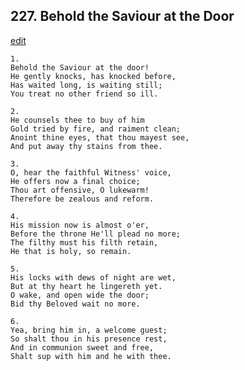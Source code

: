 
## 227.  Behold the Saviour at the Door
[edit](https://docs.google.com/document/d/1wNju7k738c00SCVgBHJe4fXDEnQj02or/edit?mode=html)




    1.
    Behold the Saviour at the door! 
    He gently knocks, has knocked before, 
    Has waited long, is waiting still; 
    You treat no other friend so ill. 

    2.
    He counsels thee to buy of him 
    Gold tried by fire, and raiment clean; 
    Anoint thine eyes, that thou mayest see, 
    And put away thy stains from thee. 

    3.
    O, hear the faithful Witness' voice, 
    He offers now a final choice; 
    Thou art offensive, O lukewarm! 
    Therefore be zealous and reform. 

    4.
    His mission now is almost o'er, 
    Before the throne He'll plead no more; 
    The filthy must his filth retain, 
    He that is holy, so remain. 

    5.
    His locks with dews of night are wet, 
    But at thy heart he lingereth yet. 
    O wake, and open wide the door; 
    Bid thy Beloved wait no more. 

    6.
    Yea, bring him in, a welcome guest; 
    So shalt thou in his presence rest, 
    And in communion sweet and free, 
    Shalt sup with him and he with thee.

